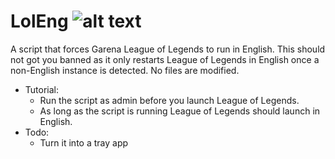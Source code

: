 # LolEng ![alt text](https://i.ibb.co/B23qYLM/LoLEng.png)
A script that forces Garena League of Legends to run in English.
This should not got you banned as it only restarts League of Legends in English once a non-English instance is detected. No files are modified.
- Tutorial:
  - Run the script as admin before you launch League of Legends.
  - As long as the script is running League of Legends should launch in English.
- Todo:
  - Turn it into a tray app
